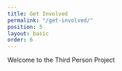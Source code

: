 ```yaml
---
title: Get Involved
permalink: "/get-involved/"
position: 5
layout: basic
order: 6
---
```


Welcome to the Third Person Project